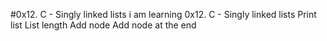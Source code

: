 #0x12. C - Singly linked lists
i am learning 0x12. C - Singly linked lists
Print list
List length
Add node
Add node at the end


